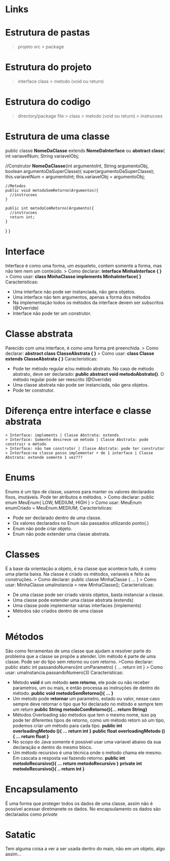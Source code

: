 # Links


# Estrutura de pastas
> projeto
  > src
    > package   

# Estrutura do projeto
> interface
  > class
    > metodo (void ou return)

# Estrutura do codigo
> directory/package
  > file
    > class
      > metodo (void ou return)
        > instrucoes

# Estrutura de uma classe
public classe **NomeDaClasse** extends **NomeDaInterface** ou **abstract class**{
  int variavelNum;
  String variavelObj;
  
  //Construtor
  **NomeDaClasse**(int argumentoInt, String argumentoObj, boolean argumentoDaSuperClasse){
    super(argumentoDaSuperClasse);
    this.variavelNum = argumentoInt;
    this.variavelObj = argumentoObj;
    
    //Metodos
    public void metodoSemRetorno(Argumentos){
      //instrucoes
    }
    
    public int metodoComRetorno(Argumento){
      //instrucoes
      return int;
    }
  }
}


# Interface
Interface é como uma forma, um esqueleto, contem somente a forma, mas não tem nem um conteúdo.
	> Como declarar: **interface MinhaInterface { }**
	> Como usar: **class MinhaClasse implements MinhaInterface{ }**
Caracteristicas:
- Uma interface não pode ser instanciada, não gera objetos.
- Uma interface não tem argumentos, apenas a forma dos métodos
- Na implementação todos os métodos da interface devem ser subscritos (@Override)
- Interface não pode ter um construtor.
	
# Classe abstrata
Parecido com uma interface, é como uma forma pré preenchida. 
	> Como declarar: **abstract class ClasseAbstrata { }**
	> Como usar: **class Classe extends ClasseAbstrata { }**
Caracteristicas:
- Pode ter método regular e/ou método abstrato.
No caso de método abstrato, deve ser declarado: **public abstract void metodoAbstrato()**.
O método regular pode ser reescrito (@Override)
- Uma classe abstrata não pode ser instanciada, não gera objetos.
- Pode ter construtor.
	
# Diferença entre interface e classe abstrata
	> Interface: implements | Classe Abstrata: extends
	> Interface: Somente descreve um método | Classe Abstrata: pode construir o método
	> Interface: não tem construtor | Classe Abstrata: pode ter construtor
	> Interface:na classe posso implementar + de 1 interface | Classe Abstrata: extende somente 1 vez???
	
# Enums
Enums é um tipo de classe, usamos para manter os valores declarados fixos, imutáveis. Pode ter atributos e métodos.
	> Como declarar: public enum MeuEnum{ LOW, MEDIUM, HIGH }
	> Como usar: MeuEnum enumCriado = MeuEnum.MEDIUM;
Caracteristicas:	
- Pode ser declarado dentro de uma classe.
- Os valores declarados no Enum são passados utilizando ponto(.)
- Enum não pode criar objeto.
- Enum não pode extender uma classe abstrata.

# Classes
É a base da orientação a objeto, é na classe que acontece tudo, é como uma planta baixa.
Na classe é criado os métodos, variaveis e feito as construções.
	> Como declarar: public classe MinhaClasse { ... }
	> Como usar: MinhaClasse umaInstancia = new MinhaClasse();
Caracteristicas:
- De uma classe pode ser criado várois objetos, basta instanciar a classe.
- Uma classe pode extender uma classe abstrata (extends)
- Uma classe pode implementar várias interfaces (implements)
- Métodos são criados dentro de uma classe
- 

# Métodos
São como ferramentas de uma classe que ajudam a resolver parte do problema que a classe se propõe a atender.
Um método é parte de uma classe.
Pode ser do tipo sem retorno ou com retorno.
	>Como declarar: public static int passandoNumero(int umParametro) { ... return int }
	> Como usar: umaInstancia.passandoNumero(3)
Caracteristicas:
- Metodo **void** é um método **sem retorno**, ele pode ou não receber parametros, um ou mais, e então processa as instruções de dentro do método.
**public void metodoSemRetorno(){ ... }**
- Um metodo pode **retornar** um parametro, estado ou valor, nesse caso sempre deve retornar o tipo que foi declarado no método e sempre tem um return
**public String metodoComRetorno(){... return String}**
- Métodos Overloading são métodos que tem o mesmo nome, isso pq pode ter diferentes tipos de retorno, como um método retorn só um tipo, podemos criar um método para cada tipo.
**public int overloadingMetodo (){ ... return int }**
**public float overloadingMetodo (){ ... return float }**
- No scopo do Java somente é possível usar uma variavel abaixo da sua declaração e dentro do mesmo bloco.
- Um método recursivo é uma técnica onde o método chama ele mesmo. Em cascata a resposta vai fazendo retorno.
**public int metodoRecursivo(){ ... return metodoRecursivo }**
**private int metodoRecursivo(){ .. return int }**

# Encapsulamento
É uma forma que proteger todos os dados de uma classe, assim não é possível acessar diretmanete os dados.
No encapsulamento os dados são declarados como *private*


# Satatic
Tem alguma coisa a ver a ser usada dentro do main, não em um objeto, algo assim...

  
